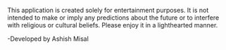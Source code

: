 This application is created solely for entertainment purposes. It is not intended to make or imply any predictions about the future or to interfere with religious or cultural beliefs. Please enjoy it in a lighthearted manner.

-Developed by Ashish Misal